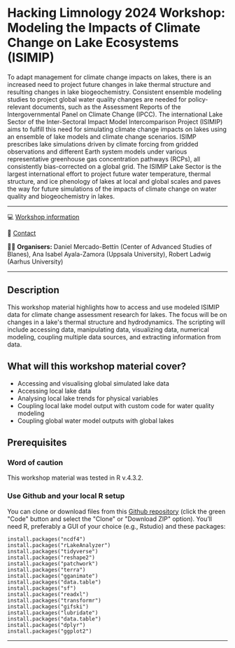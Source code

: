 # Hacking Limnology 2024 Workshop: Modeling the Impacts of Climate Change on Lake Ecosystems (ISIMIP)

To adapt management for climate change impacts on lakes, there is an increased need to project future changes in lake thermal structure and resulting changes in lake biogeochemistry. Consistent ensemble modeling studies to project global water quality changes are needed for policy-relevant documents, such as the Assessment Reports of the Intergovernmental Panel on Climate Change (IPCC). The international Lake Sector of the Inter-Sectoral Impact Model Intercomparison Project (ISIMIP) aims to fulfill this need for simulating climate change impacts on lakes using an ensemble of lake models and climate change scenarios. ISIMP prescribes lake simulations driven by climate forcing from gridded observations and different Earth system models under various representative greenhouse gas concentration pathways (RCPs), all consistently bias-corrected on a global grid. The ISIMIP Lake Sector is the largest international effort to project future water temperature, thermal structure, and ice phenology of lakes at local and global scales and paves the way for future simulations of the impacts of climate change on water quality and biogeochemistry in lakes.

-----

:computer: [Workshop information](https://aquaticdatasciopensci.github.io/day1-climate-change/)

:email: [Contact](mailto:rladwig@ecos.au.dk)

:teacher: **Organisers:** Daniel Mercado-Bettín (Center of Advanced Studies of Blanes), Ana Isabel Ayala-Zamora (Uppsala University), Robert Ladwig (Aarhus University)

-----

## Description

This workshop material highlights how to access and use modeled ISIMIP data for climate change assessment research for lakes. The focus will be on changes in a lake's thermal structure and hydrodynamics. The scripting will include accessing data, manipulating data, visualizing data, numerical modeling, coupling multiple data sources, and extracting information from data.

## What will this workshop material cover?

  - Accessing and visualising global simulated lake data
  - Accessing local lake data
  - Analysing local lake trends for physical variables
  - Coupling local lake model output with custom code for water quality modeling
  - Coupling global water model outputs with global lakes

## Prerequisites

### Word of caution
  This workshop material was tested in R v.4.3.2.

### Use Github and your local R setup
   You can clone or download files from this [Github repository](https://github.com/ISIMIP-LAKE/HackingLimnology2024-ISIMIP) (click the green "Code" button and select the "Clone" or "Download ZIP" option).
  You’ll need R, preferably a GUI of your choice (e.g., Rstudio) and these packages:
  ```
  install.packages("ncdf4")
  install.packages("rLakeAnalyzer")
  install.packages("tidyverse")
  install.packages("reshape2")
  install.packages("patchwork")
  install.packages("terra")
  install.packages("gganimate")
  install.packages("data.table")
  install.packages("sf")
  install.packages("readxl")
  install.packages("transformr")
  install.packages("gifski")
  install.packages("lubridate")
  install.packages("data.table")
  install.packages("dplyr")
  install.packages("ggplot2")
  ```
-----
